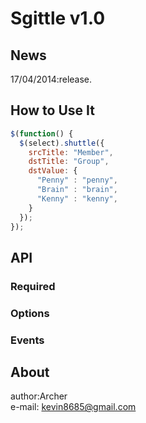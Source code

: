 Sgittle v1.0
============

## News
17/04/2014:release.

## How to Use It
``` javascript
$(function() {
  $(select).shuttle({
    srcTitle: "Member",
    dstTitle: "Group",
    dstValue: {
      "Penny" : "penny",
      "Brain" : "brain",
      "Kenny" : "kenny",
    }
  });
});
```
## API
### Required

### Options

### Events


## About
author:Archer<br/>
e-mail: kevin8685@gmail.com
